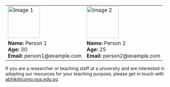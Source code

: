 <table>
  <tr>
    <td>
      <img src="image1_url" alt="Image 1" style="width:100px;height:100px;">
    </td>
    <td>
      <img src="image2_url" alt="Image 2" style="width:100px;height:100px;">
    </td>
  </tr>
  <tr>
    <td>
      <strong>Name:</strong> Person 1<br>
      <strong>Age:</strong> 30<br>
      <strong>Email:</strong> person1@example.com
    </td>
    <td>
      <strong>Name:</strong> Person 2<br>
      <strong>Age:</strong> 25<br>
      <strong>Email:</strong> person2@example.com
    </td>
  </tr>
</table>


If you are a researcher or teaching staff at a university and are interested in adopting our resources for your teaching purpose, please get in touch with <abhik@comp.nus.edu.sg>.